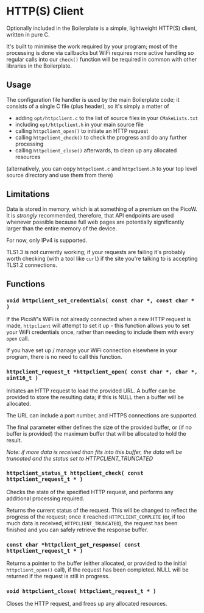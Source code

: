 # HTTP(S) Client

Optionally included in the Boilerplate is a simple, lightweight HTTP(S) client,
written in pure C. 

It's built to minimise the work required by your program; most of the processing
is done via callbacks but WiFi requires more active handling so regular calls
into our `check()` function will be required in common with other libraries in
the Boilerplate.


## Usage

The configuration file handler is used by the main Boilerplate code; it consists
of a single C file (plus header), so it's simply a matter of

* adding `opt/httpclient.c` to the list of source files in your `CMakeLists.txt`
* including `opt/httpclient.h` in your main source file
* calling `httpclient_open()` to initiate an HTTP request
* calling `httpclient_check()` to check the progress and do any further processing
* calling `httpclient_close()` afterwards, to clean up any allocated resources

(alternatively, you can copy `httpclient.c` and `httpclient.h` to your top
level source directory and use them from there)


## Limitations

Data is stored in memory, which is at something of a premium on the PicoW.
It is _strongly_ recommended, therefore, that API endpoints are used whenever
possible because full web pages are potentially significantly larger than
the entire memory of the device.

For now, only IPv4 is supported.

TLS1.3 is not currently working; if your requests are failing it's probably
worth checking (with a tool like `curl`) if the site you're talking to is
accepting TLS1.2 connections.


## Functions


### `void httpclient_set_credentials( const char *, const char * )`

If the PicoW's WiFi is not already connected when a new HTTP request is made,
`httpclient` will attempt to set it up - this function allows you to set your
WiFi credentials once, rather than needing to include them with every `open`
call.

If you have set up / manage your WiFi connection elsewhere in your program,
there is no need to call this function.


### `httpclient_request_t *httpclient_open( const char *, char *, uint16_t )`

Initiates an HTTP request to load the provided URL. A buffer can be provided
to store the resulting data; if this is NULL then a buffer will be allocated.

The URL can include a port number, and HTTPS connections are supported.

The final parameter either defines the size of the provided buffer, or (if no
buffer is provided) the maximum buffer that will be allocated to hold the result.

_Note: if more data is received than fits into this buffer, the data will be
truncated and the status set to HTTPCLIENT_TRUNCATED_


### `httpclient_status_t httpclient_check( const httpclient_request_t * )`

Checks the state of the specified HTTP request, and performs any additional
processing required. 

Returns the current status of the request. This will be changed to reflect the
progress of the request; once it reached `HTTPCLIENT_COMPLETE` (or, if too much
data is received, `HTTPCLIENT_TRUNCATED`), the request has been finished and you
can safely retrieve the response buffer.


### `const char *httpclient_get_response( const httpclient_request_t * )`

Returns a pointer to the buffer (either allocated, or provided to the initial
`httpclient_open()` call), if the request has been completed. NULL will be
returned if the request is still in progress.


### `void httpclient_close( httpclient_request_t * )`

Closes the HTTP request, and frees up any allocated resources.
